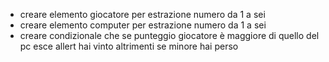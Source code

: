 - creare elemento giocatore per estrazione numero da 1 a sei
- creare elemento computer per estrazione numero da 1 a sei
- creare condizionale che se punteggio giocatore è maggiore di quello del pc esce allert hai vinto altrimenti se minore hai perso